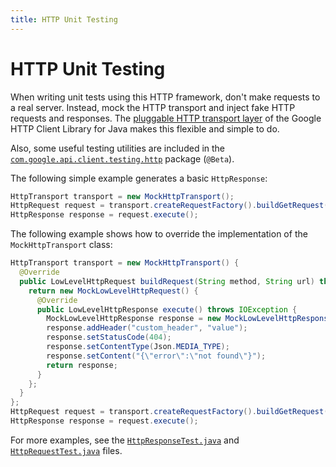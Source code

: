 ```yaml
---
title: HTTP Unit Testing
---
```


# HTTP Unit Testing

When writing unit tests using this HTTP framework, don't make requests to a real server. Instead, mock the HTTP transport and inject fake HTTP requests and responses. The [pluggable HTTP transport layer](https://github.com/googleapis/google-http-java-client/wiki/HTTP-Transport) of the Google HTTP Client Library for Java makes this flexible and simple to do.

Also, some useful testing utilities are included in the [`com.google.api.client.testing.http`](https://googleapis.dev/java/google-http-client/latest/index.html?com/google/api/client/testing/http/package-summary.html) package (`@Beta`).

The following simple example generates a basic `HttpResponse`:

```java
HttpTransport transport = new MockHttpTransport();
HttpRequest request = transport.createRequestFactory().buildGetRequest(HttpTesting.SIMPLE_GENERIC_URL);
HttpResponse response = request.execute();
```

The following example shows how to override the implementation of the `MockHttpTransport` class:

```java
HttpTransport transport = new MockHttpTransport() {
  @Override
  public LowLevelHttpRequest buildRequest(String method, String url) throws IOException {
    return new MockLowLevelHttpRequest() {
      @Override
      public LowLevelHttpResponse execute() throws IOException {
        MockLowLevelHttpResponse response = new MockLowLevelHttpResponse();
        response.addHeader("custom_header", "value");
        response.setStatusCode(404);
        response.setContentType(Json.MEDIA_TYPE);
        response.setContent("{\"error\":\"not found\"}");
        return response;
      }
    };
  }
};
HttpRequest request = transport.createRequestFactory().buildGetRequest(HttpTesting.SIMPLE_GENERIC_URL);
HttpResponse response = request.execute();
```

For more examples, see the [`HttpResponseTest.java`](https://github.com/googleapis/google-http-java-client/blob/master/google-http-client/src/test/java/com/google/api/client/http/HttpResponseTest.java) and [`HttpRequestTest.java`](https://github.com/googleapis/google-http-java-client/blob/master/google-http-client/src/test/java/com/google/api/client/http/HttpRequestTest.java) files.